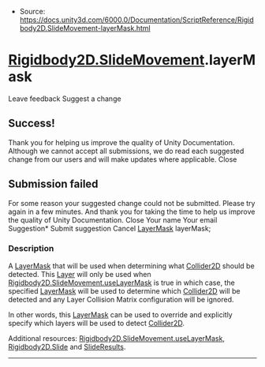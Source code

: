 * Source: https://docs.unity3d.com/6000.0/Documentation/ScriptReference/Rigidbody2D.SlideMovement-layerMask.html

#  [Rigidbody2D.SlideMovement](https://docs.unity3d.com/6000.0/Documentation/ScriptReference/Rigidbody2D.SlideMovement.html).layerMask
Leave feedback
Suggest a change
## Success!
Thank you for helping us improve the quality of Unity Documentation. Although we cannot accept all submissions, we do read each suggested change from our users and will make updates where applicable.
Close
## Submission failed
For some reason your suggested change could not be submitted. Please <a>try again</a> in a few minutes. And thank you for taking the time to help us improve the quality of Unity Documentation.
Close
Your name Your email Suggestion* Submit suggestion
Cancel
[LayerMask](https://docs.unity3d.com/6000.0/Documentation/ScriptReference/LayerMask.html) layerMask; 
### Description
A [LayerMask](https://docs.unity3d.com/6000.0/Documentation/ScriptReference/LayerMask.html) that will be used when determining what [Collider2D](https://docs.unity3d.com/6000.0/Documentation/ScriptReference/Collider2D.html) should be detected.
This [Layer](https://docs.unity3d.com/6000.0/Documentation/ScriptReference/Experimental.GraphView.GraphView.Layer.html) will only be used when [Rigidbody2D.SlideMovement.useLayerMask](https://docs.unity3d.com/6000.0/Documentation/ScriptReference/Rigidbody2D.SlideMovement-useLayerMask.html) is true in which case, the specified [LayerMask](https://docs.unity3d.com/6000.0/Documentation/ScriptReference/LayerMask.html) will be used to determine which [Collider2D](https://docs.unity3d.com/6000.0/Documentation/ScriptReference/Collider2D.html) will be detected and any Layer Collision Matrix configuration will be ignored.  
  
In other words, this [LayerMask](https://docs.unity3d.com/6000.0/Documentation/ScriptReference/LayerMask.html) can be used to override and explicitly specify which layers will be used to detect [Collider2D](https://docs.unity3d.com/6000.0/Documentation/ScriptReference/Collider2D.html).  
  
Additional resources: [Rigidbody2D.SlideMovement.useLayerMask](https://docs.unity3d.com/6000.0/Documentation/ScriptReference/Rigidbody2D.SlideMovement-useLayerMask.html), [Rigidbody2D.Slide](https://docs.unity3d.com/6000.0/Documentation/ScriptReference/Rigidbody2D.Slide.html) and [SlideResults](https://docs.unity3d.com/6000.0/Documentation/ScriptReference/Rigidbody2D.SlideResults.html).
* * *
